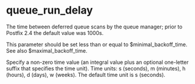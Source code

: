 # queue_run_delay 


The time between deferred queue scans by the queue manager;
prior to Postfix 2.4 the default value was 1000s.


 This parameter should be set less than or equal to
$minimal_backoff_time. See also $maximal_backoff_time.  

 Specify a non-zero time value (an integral value plus an optional
one-letter suffix that specifies the time unit).  Time units: s
(seconds), m (minutes), h (hours), d (days), w (weeks).
The default time unit is s (seconds).  



